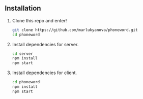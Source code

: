 ## Installation

1. Clone this repo and enter!

   ```bash
   git clone https://github.com/marlukyanova/phoneword.git
   cd phoneword
   ```

2. Install dependencies for server.

   ```bash
   cd server
   npm install
   npm start
   ```

3. Install dependencies for client.
   
   ```bash
   cd phoneword
   npm install
   npm start
   ```

